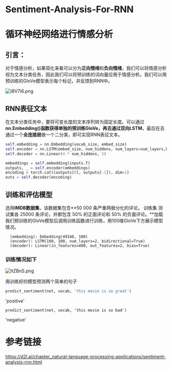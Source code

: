 # Sentiment-Analysis-For-RNN
# 循环神经网络进行情感分析

## **引言：**

对于情感分析，如果简化来看可以分为**正向情绪**和**负向情绪**，我们可以将情感分析视为文本分类任务，因此我们可以将预训练的词向量应用于情感分析。我们可以用预训练的GloVe模型表示每个标记，并反馈到RNN中。

![I8V7i6.png](https://z3.ax1x.com/2021/11/08/I8V7i6.png)

## RNN表征文本

在文本分类任务中，要将可变长度的文本序列转为固定长度。可以通过**nn.Embedding()**函数获得单独的预训练GloVe，再去通过**双向LSTM**，最后在去通过一个**全连接层**做一个二分类，即可实现RNN表征文本。

```python
self.embedding = nn.Embedding(vocab_size, embed_size)
self.encoder = nn.LSTM(embed_size, num_hiddens, num_layers=num_layers,bidirectional=True)
self.decoder = nn.Linear(4 * num_hiddens, 2)
```

```python
embeddings = self.embedding(inputs.T)
outputs, _ = self.encoder(embeddings)
encoding = torch.cat((outputs[0], outputs[-1]), dim=1)
outs = self.decoder(encoding)
```

## 训练和评估模型

选用**IMDB数据集**，该数据集包含**50 000 条严重两极分化的评论。 训练集 测试集各 25000 条评论，并都包含 50% 的正面评论和 50% 的负面评论。**加载我们预训练的GloVe模型后调用训练函数进行训练，用100维GloVe下方展示模型情况。

```
  (embedding): Embedding(49346, 100)
  (encoder): LSTM(100, 100, num_layers=2, bidirectional=True)
  (decoder): Linear(in_features=400, out_features=2, bias=True)

```

### **训练情况如下**

![ItZBnS.png](https://z3.ax1x.com/2021/11/09/ItZBnS.png)

用训练好的模型预测两个简单的句子

```python
predict_sentiment(net, vocab, 'this movie is so great')
```

'positive'

```
predict_sentiment(net, vocab, 'this movie is so bad')
```

'negative'



# 参考链接

https://d2l.ai/chapter_natural-language-processing-applications/sentiment-analysis-rnn.html


